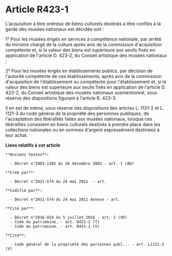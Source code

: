 # Article R423-1

L'acquisition à titre onéreux de biens culturels destinés à être confiés à la garde des musées nationaux est décidée soit : 

1° Pour les musées érigés en services à compétence nationale, par arrêté du ministre chargé de la culture après avis de la
commission d'acquisition compétente et, si la valeur des biens est supérieure aux seuils fixés en application de l'article D.
423-2, du Conseil artistique des musées nationaux ; 

2° Pour les musées érigés en établissements publics, par décision de l'autorité compétente de ces établissements, après avis
de la commission d'acquisition de l'établissement ou compétente pour l'établissement et, si la valeur des biens est
supérieure aux seuils fixés en application de l'article D. 423-2, du Conseil artistique des musées nationaux susmentionné,
sous réserve des dispositions figurant à l'article R. 423-3. 

Il en est de même, sous réserve des dispositions des articles L. 1121-2 et L. 1121-3 du code général de la propriété des
personnes publiques, de l'acceptation des libéralités faites aux musées nationaux, lorsque ces libéralités consistent en
biens culturels destinés à prendre place dans les collections nationales ou en sommes d'argent expressément destinées à leur
achat.

**Liens relatifs à cet article**

	**Anciens textes**:

	  - Décret n°2003-1302 du 26 décembre 2003 - art. 1 (Ab)

	**Créé par**:

	  - Décret n°2011-574 du 24 mai 2011  - art.

	**Codifié par**:

	  - Décret n°2011-574 du 24 mai 2011 Annexe - art.

	**Cité par**:

	  - Décret n°2016-924 du 5 juillet 2016 - art. 1 (VD)
	  - Code du patrimoine. - art. D421-2 (T)
	  - Code du patrimoine. - art. D451-1 (V)

	**Cite**:

	  - Code général de la propriété des personnes publ... - art. L1121-2 (V)
